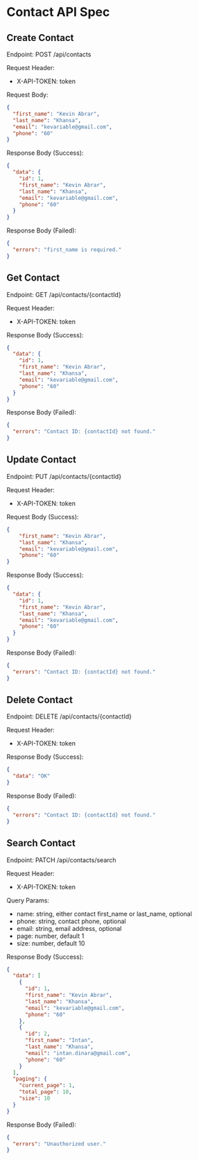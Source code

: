 # Contact API Spec

## Create Contact

Endpoint: POST /api/contacts

Request Header:
- X-API-TOKEN: token

Request Body:

```json
{
  "first_name": "Kevin Abrar",
  "last_name": "Khansa",
  "email": "kevariable@gmail.com",
  "phone": "60"
}
```

Response Body (Success):

```json
{
  "data": {
    "id": 1,
    "first_name": "Kevin Abrar",
    "last_name": "Khansa",
    "email": "kevariable@gmail.com",
    "phone": "60"
  }
}
```

Response Body (Failed):

```json
{
  "errors": "first_name is required."
}
```

## Get Contact

Endpoint: GET /api/contacts/{contactId}

Request Header:
- X-API-TOKEN: token

Response Body (Success):

```json
{
  "data": {
    "id": 1,
    "first_name": "Kevin Abrar",
    "last_name": "Khansa",
    "email": "kevariable@gmail.com",
    "phone": "60"
  }
}
```

Response Body (Failed):

```json
{
  "errors": "Contact ID: {contactId} not found."
}
```

## Update Contact

Endpoint: PUT /api/contacts/{contactId}

Request Header:
- X-API-TOKEN: token

Request Body (Success):

```json
{
    "first_name": "Kevin Abrar",
    "last_name": "Khansa",
    "email": "kevariable@gmail.com",
    "phone": "60"
}
```

Response Body (Success):

```json
{
  "data": {
    "id": 1,
    "first_name": "Kevin Abrar",
    "last_name": "Khansa",
    "email": "kevariable@gmail.com",
    "phone": "60"
  }
}
```

Response Body (Failed):

```json
{
  "errors": "Contact ID: {contactId} not found."
}
```

## Delete Contact

Endpoint: DELETE /api/contacts/{contactId}

Request Header:
- X-API-TOKEN: token

Response Body (Success):

```json
{
  "data": "OK"
}
```

Response Body (Failed):

```json
{
  "errors": "Contact ID: {contactId} not found."
}
```

## Search Contact

Endpoint: PATCH /api/contacts/search

Request Header:
- X-API-TOKEN: token

Query Params:
- name: string, either contact first_name or last_name, optional
- phone: string, contact phone, optional
- email: string, email address, optional
- page: number, default 1
- size: number, default 10

Response Body (Success):

```json
{
  "data": [
    {
      "id": 1,
      "first_name": "Kevin Abrar",
      "last_name": "Khansa",
      "email": "kevariable@gmail.com",
      "phone": "60"
    },
    {
      "id": 2,
      "first_name": "Intan",
      "last_name": "Khansa",
      "email": "intan.dinara@gmail.com",
      "phone": "60"
    }
  ],
  "paging": {
    "current_page": 1,
    "total_page": 10,
    "size": 10
  }
}
```

Response Body (Failed):

```json
{
  "errors": "Unauthorized user."
}
```